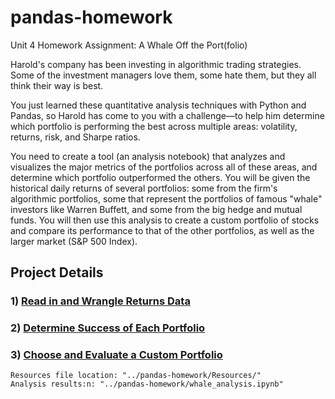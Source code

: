 # pandas-homework

Unit 4 Homework Assignment: A Whale Off the Port(folio)

Harold's company has been investing in algorithmic trading strategies. Some of the investment managers love them, some hate them, but they all think their way is best.

You just learned these quantitative analysis techniques with Python and Pandas, so Harold has come to you with a challenge—to help him determine which portfolio is performing the best across multiple areas: volatility, returns, risk, and Sharpe ratios.

You need to create a tool (an analysis notebook) that analyzes and visualizes the major metrics of the portfolios across all of these areas, and determine which portfolio outperformed the others. You will be given the historical daily returns of several portfolios: some from the firm's algorithmic portfolios, some that represent the portfolios of famous "whale" investors like Warren Buffett, and some from the big hedge and mutual funds. You will then use this analysis to create a custom portfolio of stocks and compare its performance to that of the other portfolios, as well as the larger market (S&P 500 Index).


## Project Details

### 1) [Read in and Wrangle Returns Data](whale_analysis.ipynb)
### 2) [Determine Success of Each Portfolio](whale_analysis.ipynb)
### 3) [Choose and Evaluate a Custom Portfolio](whale_analysis.ipynb)


```
Resources file location: "../pandas-homework/Resources/"
Analysis results:n: "../pandas-homework/whale_analysis.ipynb"

```